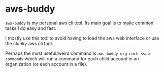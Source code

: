 # aws-buddy

`aws-buddy` is my personal aws cli tool. Its main goal is to make common tasks I do easy and fast.

I mostly use this tool to avoid having to load the aws web interface or use the clunky aws cli tool.

Perhaps the most useful/weird command is `aws-buddy org each <sub-command>` which will run a command for each child account in an organization (or each account in a file).
